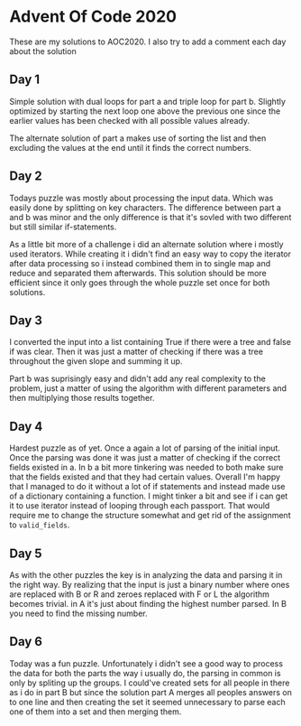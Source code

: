 # Advent Of Code 2020
These are my solutions to AOC2020. I also try to add a comment each day about the solution

## Day 1
Simple solution with dual loops for part a and triple loop for part b. Slightly optimized by starting the next loop one above the previous one since the earlier values has been checked with all possible values already.

The alternate solution of part a makes use of sorting the list and then excluding the values at the end until it finds the correct numbers.

## Day 2
Todays puzzle was mostly about processing the input data. Which was easily done by splitting on key characters. The difference between part a and b was minor and the only difference is that it's sovled with two different but still similar if-statements.

As a little bit more of a challenge i did an alternate solution where i mostly used iterators. While creating it i didn't find an easy way to copy the iterator after data processing so i instead combined them in to single map and reduce and separated them afterwards. This solution should be more efficient since it only goes through the whole puzzle set once for both solutions.

## Day 3
I converted  the input into a list containing True if there were a tree and false if was clear. Then it was just a matter of checking if there was a tree throughout the given slope and summing it up.

Part b was suprisingly easy and didn't add any real complexity to the problem, just a matter of using the algorithm with different parameters and then multiplying those results together.

## Day 4
Hardest puzzle as of yet. Once a again a lot of parsing of the initial input. Once the parsing was done it was just a matter of checking if the correct fields existed in a. In b a bit more tinkering was needed to both make sure that the fields existed and that they had certain values. Overall I'm happy that I managed to do it without a lot of if statements and instead made use of a dictionary containing a function. I might tinker a bit and see if i can get it to use iterator instead of looping through each passport. That would require me to change the structure somewhat and get rid of the assignment to `valid_fields`.

## Day 5
As with the other puzzles the key is in analyzing the data and parsing it in the right way. By realizing that the input is just a binary number where ones are replaced with B or R and zeroes replaced with F or L the algorithm becomes trivial. in A it's just about finding the highest number parsed. In B you need to find the missing number.

## Day 6
Today was a fun puzzle. Unfortunately i didn't see a good way to process the data for both the parts the way i usually do, the parsing in common is only by spliting up the groups. I could've created sets for all people in there as i do in part B but since the solution part A merges all peoples answers on to one line and then creating the set it seemed unnecessary to parse each one of them into a set and then merging them.
